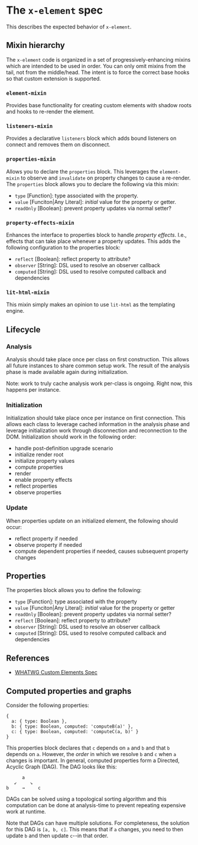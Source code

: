 # The `x-element` spec

This describes the expected behavior of `x-element`.

## Mixin hierarchy

The `x-element` code is organized in a set of progressively-enhancing mixins
which are intended to be used in order. You can only omit mixins from the tail,
not from the middle/head. The intent is to force the correct base hooks so that
custom extension is supported.

### `element-mixin`

Provides base functionality for creating custom elements with shadow roots and
hooks to re-render the element.

### `listeners-mixin`

Provides a declarative `listeners` block which adds bound listeners on connect
and removes them on disconnect.

### `properties-mixin`

Allows you to declare the `properties` block. This leverages the `element-mixin`
to observe and `invalidate` on property changes to cause a re-render. The
`properties` block allows you to declare the following via this mixin:

- `type` [Function]: type associated with the property.
- `value` [Funciton|Any Literal]: _initial_ value for the property or getter.
- `readOnly` [Boolean]: prevent property updates via normal setter?

### `property-effects-mixin`

Enhances the interface to properties block to handle _property effects_. I.e.,
effects that can take place whenever a property updates. This adds the following
configuration to the properties block:

- `reflect` [Boolean]: reflect property to attribute?
- `observer` [String]: DSL used to resolve an observer callback
- `computed` [String]: DSL used to resolve computed callback and dependencies

### `lit-html-mixin`

This mixin simply makes an opinion to use `lit-html` as the templating engine.

## Lifecycle

### Analysis

Analysis should take place once per class on first construction. This allows all
future instances to share common setup work. The result of the analysis phase is
made available again during initialization.

Note: work to truly cache analysis work per-class is ongoing. Right now, this
happens per instance.

### Initialization

Initialization should take place once per instance on first connection. This
allows each class to leverage cached information in the analysis phase and
leverage initialization work through disconnection and reconnection to the DOM.
Initialization should work in the following order:

- handle post-definition upgrade scenario
- initialize render root
- initialize property values
- compute properties
- render
- enable property effects
- reflect properties
- observe properties

### Update

When properties update on an initialized element, the following should occur:

- reflect property if needed
- observe property if needed
- compute dependent properties if needed, causes subsequent property changes

## Properties

The properties block allows you to define the following:

- `type` [Function]: type associated with the property
- `value` [Funciton|Any Literal]: _initial_ value for the property or getter
- `readOnly` [Boolean]: prevent property updates via normal setter?
- `reflect` [Boolean]: reflect property to attribute?
- `observer` [String]: DSL used to resolve an observer callback
- `computed` [String]: DSL used to resolve computed callback and dependencies

## References

- [WHATWG Custom Elements Spec](https://html.spec.whatwg.org/multipage/custom-elements.html)


## Computed properties and graphs

Consider the following properties:

```
{
  a: { type: Boolean },
  b: { type: Boolean, computed: 'computeB(a)' },
  c: { type: Boolean, computed: 'computeC(a, b)' }
}
```

This properties block declares that `c` depends on `a` and `b` and that `b`
depends on `a`. However, the _order_ in which we resolve `b` and `c` when `a`
changes is important. In general, computed properties form a Directed, Acyclic
Graph (DAG). The DAG looks like this:

```
      a
   ↙     ↘
b     →     c
```

DAGs can be solved using a topological sorting algorithm and this computation
can be done at analysis-time to prevent repeating expensive work at runtime.

Note that DAGs can have multiple solutions. For completeness, the solution for
this DAG is `[a, b, c]`. This means that if `a` changes, you need to then update
`b` and then update `c`--in that order.
